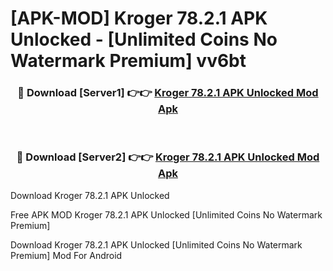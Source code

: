 # [APK-MOD] Kroger 78.2.1 APK Unlocked - [Unlimited Coins No Watermark Premium] vv6bt



<div align="center">
<h3>🔴 Download [Server1] 👉👉 <a href="https://momento.my/?title=Kroger_78.2.1_APK_Unlocked">Kroger 78.2.1 APK Unlocked Mod Apk</a></h3><br>

<h3>🔴 Download [Server2] 👉👉 <a href="https://momento.my/?title=Kroger_78.2.1_APK_Unlocked">Kroger 78.2.1 APK Unlocked Mod Apk</a></h3>
</div>



Download Kroger 78.2.1 APK Unlocked 

Free APK MOD Kroger 78.2.1 APK Unlocked [Unlimited Coins No Watermark Premium]

Download Kroger 78.2.1 APK Unlocked [Unlimited Coins No Watermark Premium] Mod For Android
